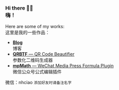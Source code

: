 ### Hi there 👋🏻<br />嗨！

Here are some of my works:<br />这里是我的一些作品：

- [**Blog**](https://blog.ciaochaos.com)<br />博客
- [**QRBTF** — QR Code Beautifier](https://qrbtf.com)<br />参数化二维码生成器
- [**mpMath** — WeChat Media Press Formula Plugin](https://blog.ciaochaos.com/mpmath)<br />微信公众号公式编辑插件

微信：nhciao `添加好友时请备注名字`
